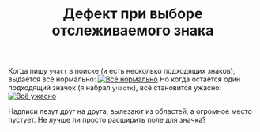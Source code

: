 ﻿---
title: "Дефект при выборе отслеживаемого знака"
se.owner.user_id: 468004
se.owner.display_name: "ПИТОНИСТ версия-3-8"
se.owner.link: "https://ru.meta.stackoverflow.com/users/468004/%d0%9f%d0%98%d0%a2%d0%9e%d0%9d%d0%98%d0%a1%d0%a2-%d0%b2%d0%b5%d1%80%d1%81%d0%b8%d1%8f-3-8"
se.link: "https://ru.meta.stackoverflow.com/questions/11816/%d0%94%d0%b5%d1%84%d0%b5%d0%ba%d1%82-%d0%bf%d1%80%d0%b8-%d0%b2%d1%8b%d0%b1%d0%be%d1%80%d0%b5-%d0%be%d1%82%d1%81%d0%bb%d0%b5%d0%b6%d0%b8%d0%b2%d0%b0%d0%b5%d0%bc%d0%be%d0%b3%d0%be-%d0%b7%d0%bd%d0%b0%d0%ba%d0%b0"
se.question_id: 11816
se.post_type: question
---
<p>Когда пишу <code>участ</code> в поиске (и есть несколько подходящих знаков), выдаётся всё нормально:
<a href="https://i.stack.imgur.com/QFBOJ.png" rel="nofollow noreferrer"><img src="https://i.stack.imgur.com/QFBOJ.png" alt="Всё нормально" /></a>
Но когда остаётся один подходящий значок (я набрал <code>участк</code>), всё становится ужасно:
<a href="https://i.stack.imgur.com/TFtsv.png" rel="nofollow noreferrer"><img src="https://i.stack.imgur.com/TFtsv.png" alt="Всё ужасно" /></a></p>
<p>Надписи лезут друг на друга, вылезают из областей, а огромное место пустует. Не лучше ли просто расширить поле для значка?</p>
